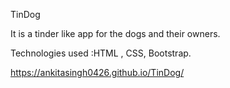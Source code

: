 TinDog


It is a tinder like app for the dogs and their owners.

Technologies used :HTML , CSS, Bootstrap.

https://ankitasingh0426.github.io/TinDog/

